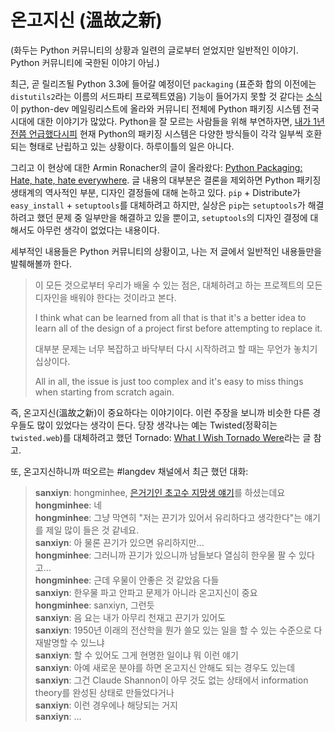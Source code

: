 온고지신 (溫故之新)
===================

(화두는 Python 커뮤니티의 상황과 일련의 글로부터 얻었지만 일반적인 이야기. Python 커뮤니티에 국한된 이야기 아님.)

최근, 곧 릴리즈될 Python 3.3에 들어갈 예정이던 `packaging` (표준화 합의 이전에는 `distutils2`라는 이름의 서드파티 프로젝트였음) 기능이 들어가지 못할 것 같다는 [소식][1]이 python-dev 메일링리스트에 올라와 커뮤니티 전체에 Python 패키징 시스템 전국시대에 대한 이야기가 많았다. Python을 잘 모르는 사람들을 위해 부연하자면, [내가 1년 전쯤 언급했다시피][2] 현재 Python의 패키징 시스템은 다양한 방식들이 각각 일부씩 호환되는 형태로 난립하고 있는 상황이다. 하루이틀의 일은 아니다.

그리고 이 현상에 대한 Armin Ronacher의 글이 올라왔다: [Python Packaging: Hate, hate, hate everywhere][3]. 글 내용의 대부분은 결론을 제외하면 Python 패키징 생태계의 역사적인 부분, 디자인 결정들에 대해 논하고 있다. `pip` + Distribute가 `easy_install` + `setuptools`를 대체하려고 하지만, 실상은 `pip`는 `setuptools`가 해결하려고 했던 문제 중 일부만을 해결하고 있을 뿐이고, `setuptools`의 디자인 결정에 대해서도 아무런 생각이 없었다는 내용이다.

세부적인 내용들은 Python 커뮤니티의 상황이고, 나는 저 글에서 일반적인 내용들만을 발췌해볼까 한다.

> 이 모든 것으로부터 우리가 배울 수 있는 점은, 대체하려고 하는 프로젝트의 모든 디자인을 배워야 한다는 것이라고 본다.
>
> I think what can be learned from all that is that it's a better idea to learn all of the design of a project first before attempting to replace it.
>
> 대부분 문제는 너무 복잡하고 바닥부터 다시 시작하려고 할 때는 무언가 놓치기 십상이다.
>
> All in all, the issue is just too complex and it's easy to miss things when starting from scratch again.


즉, 온고지신(溫故之新)이 중요하다는 이야기이다. 이런 주장을 보니까 비슷한 다른 경우들도 많이 있었다는 생각이 든다. 당장 생각나는 예는 Twisted(정확히는 `twisted.web`)를 대체하려고 했던 Tornado: [What I Wish Tornado Were][4]라는 글 참고.

또, 온고지신하니까 떠오르는 #langdev 채널에서 최근 했던 대화:

> **sanxiyn**: hongminhee, [은거기인 초고수 지망생 얘기][5]를 하셨는데요  
> **hongminhee**: 네  
> **hongminhee**: 그냥 막연히 "저는 끈기가 있어서 유리하다고 생각한다"는 얘기를 제일 많이 들은 것 같네요.  
> **sanxiyn**: 아 물론 끈기가 있으면 유리하지만...  
> **hongminhee**: 그러니까 끈기가 있으니까 남들보다 열심히 한우물 팔 수 있다고...  
> **hongminhee**: 근데 우물이 안좋은 것 같았음 다들  
> **sanxiyn**: 한우물 파고 안파고 문제가 아니라 온고지신이 중요  
> **hongminhee**: sanxiyn, 그런듯  
> **sanxiyn**: 음 요는 내가 아무리 천재고 끈기가 있어도  
> **sanxiyn**: 1950년 이래의 전산학을 뭔가 쓸모 있는 일을 할 수 있는 수준으로 다 재발명할 수 있느냐  
> **sanxiyn**: 할 수 있어도 그게 현명한 일이냐 뭐 이런 얘기  
> **sanxiyn**: 아예 새로운 분야를 하면 온고지신 안해도 되는 경우도 있는데  
> **sanxiyn**: 그건 Claude Shannon이 아무 것도 없는 상태에서 information theory를 완성된 상태로 만들었다거나  
> **sanxiyn**: 이런 경우에나 해당되는 거지  
> **sanxiyn**: ...

[1]: http://mail.python.org/pipermail/python-dev/2012-June/120430.html
[2]: https://blog.hongminhee.org/2010/07/26/distribute-pip/
[3]: http://lucumr.pocoo.org/2012/6/22/hate-hate-hate-everywhere/
[4]: http://glyph.twistedmatrix.com/2009/09/what-i-wish-tornado-were.html
[5]: https://twitter.com/hongminhee/status/212824088895434752
